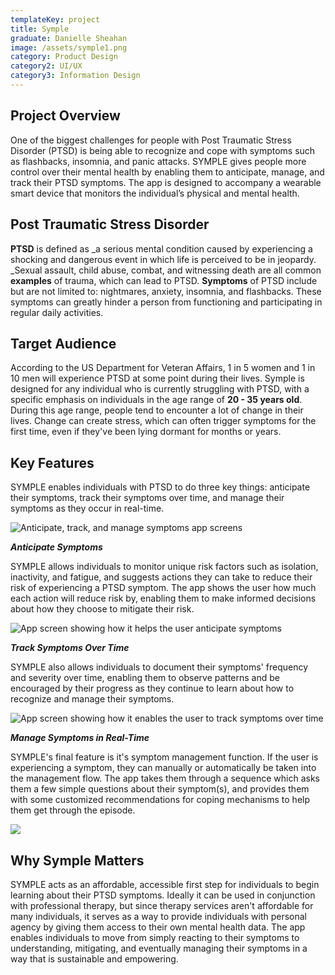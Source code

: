 ```yaml
---
templateKey: project
title: Symple
graduate: Danielle Sheahan
image: /assets/symple1.png
category: Product Design
category2: UI/UX
category3: Information Design
---
```

## Project Overview

One of the biggest challenges for people with Post Traumatic Stress Disorder (PTSD) is being able to recognize and cope with symptoms such as flashbacks, insomnia, and panic attacks. SYMPLE gives people more control over their mental health by enabling them to anticipate, manage, and track their PTSD symptoms. The app is designed to accompany a wearable smart device that monitors the individual’s physical and mental health.

## Post Traumatic Stress Disorder

**PTSD** is defined as _a serious mental condition caused by experiencing a shocking and dangerous event in which life is perceived to be in jeopardy. _Sexual assault, child abuse, combat, and witnessing death are all common **examples** of trauma, which can lead to PTSD. **Symptoms** of PTSD include but are not limited to: nightmares, anxiety, insomnia, and flashbacks. These symptoms can greatly hinder a person from functioning and participating in regular daily activities.

## Target Audience

According to the US Department for Veteran Affairs, 1 in 5 women and 1 in 10 men will experience PTSD at some point during their lives. Symple is designed for any individual who is currently struggling with PTSD, with a specific emphasis on individuals in the age range of **20 - 35 years old**. During this age range, people tend to encounter a lot of change in their lives. Change can create stress, which can often trigger symptoms for the first time, even if they've been lying dormant for months or years.

## Key Features

SYMPLE enables individuals with PTSD to do three key things: anticipate their symptoms, track their symptoms over time, and manage their symptoms as they occur in real-time.

![Anticipate, track, and manage symptoms app screens](/assets/symple2.png)

_**Anticipate Symptoms**_

SYMPLE allows individuals to monitor unique risk factors such as isolation, inactivity, and fatigue, and suggests actions they can take to reduce their risk of experiencing a PTSD symptom. The app shows the user how much each action will reduce risk by, enabling them to make informed decisions about how they choose to mitigate their risk.

![App screen showing how it helps the user anticipate symptoms](/assets/simple-03.png)

_**Track Symptoms Over Time**_

SYMPLE also allows individuals to document their symptoms' frequency and severity over time, enabling them to observe patterns and be encouraged by their progress as they continue to learn about how to recognize and manage their symptoms.

![App screen showing how it enables the user to track symptoms over time](/assets/simple-01.png)

_**Manage Symptoms in Real-Time**_

SYMPLE's final feature is it's symptom management function. If the user is experiencing a symptom, they can manually  or automatically be taken into the management flow. The app takes them through a sequence which asks them a few simple questions about their symptom(s), and provides them with some customized recommendations for coping mechanisms to help them get through the episode.

![](/assets/simple-02.png)

## Why Symple Matters

SYMPLE acts as an affordable, accessible first step for individuals to begin learning about their PTSD symptoms. Ideally it can be used in conjunction with professional therapy, but since therapy services aren't affordable for many individuals, it serves as a way to provide individuals with personal agency by giving them access to their own mental health data. The app enables individuals to move from simply reacting to their symptoms to understanding, mitigating, and eventually managing their symptoms in a way that is sustainable and empowering.
